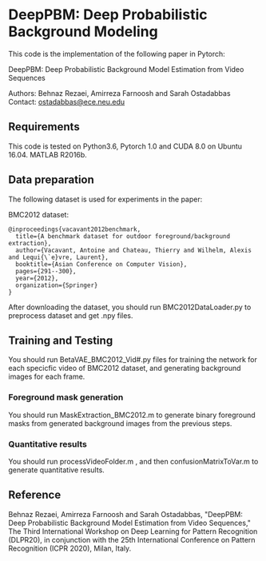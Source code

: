 # DeepPBM: Deep Probabilistic Background Modeling

This code is the implementation of the following paper in Pytorch:

DeepPBM: Deep Probabilistic Background Model Estimation from Video Sequences

Authors: Behnaz Rezaei, Amirreza Farnoosh and Sarah Ostadabbas
Contact: ostadabbas@ece.neu.edu


## Requirements

This code is tested on Python3.6, Pytorch 1.0 and CUDA 8.0 on Ubuntu 16.04. MATLAB R2016b.

## Data preparation

The following dataset is used for experiments in the paper:

BMC2012 dataset:

```
@inproceedings{vacavant2012benchmark,
  title={A benchmark dataset for outdoor foreground/background extraction},
  author={Vacavant, Antoine and Chateau, Thierry and Wilhelm, Alexis and Lequi{\`e}vre, Laurent},
  booktitle={Asian Conference on Computer Vision},
  pages={291--300},
  year={2012},
  organization={Springer}
}
```

After downloading the dataset, you should run BMC2012DataLoader.py to preprocess dataset and get .npy files.

## Training and Testing

You should run BetaVAE_BMC2012_Vid#.py files for training the network for each specicfic video of BMC2012 dataset, and generating background images for each frame. 

### Foreground mask generation

You should run MaskExtraction_BMC2012.m to generate binary foreground masks from generated background images from the previous steps.

### Quantitative results

You should run processVideoFolder.m , and then confusionMatrixToVar.m to generate quantitative results. 

## Reference

Behnaz Rezaei, Amirreza Farnoosh and Sarah Ostadabbas, "DeepPBM: Deep Probabilistic Background Model Estimation from Video Sequences," The Third International Workshop on Deep Learning for Pattern Recognition (DLPR20), in conjunction with the 25th International Conference on Pattern Recognition (ICPR 2020), Milan, Italy.


